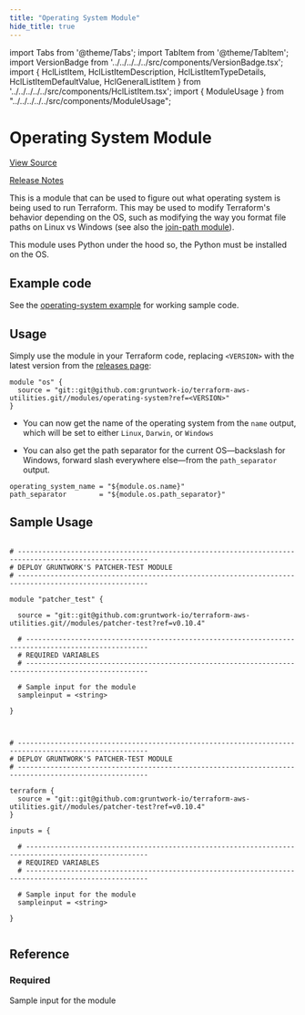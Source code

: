 ```yaml
---
title: "Operating System Module"
hide_title: true
---
```


import Tabs from '@theme/Tabs';
import TabItem from '@theme/TabItem';
import VersionBadge from '../../../../../src/components/VersionBadge.tsx';
import { HclListItem, HclListItemDescription, HclListItemTypeDetails, HclListItemDefaultValue, HclGeneralListItem } from '../../../../../src/components/HclListItem.tsx';
import { ModuleUsage } from "../../../../../src/components/ModuleUsage";

<VersionBadge repoTitle="Terraform Utility Modules" version="0.10.4" lastModifiedVersion="0.10.4"/>

# Operating System Module

<a href="https://github.com/gruntwork-io/terraform-aws-utilities/tree/v0.10.4/modules/patcher-test" className="link-button" title="View the source code for this module in GitHub.">View Source</a>

<a href="https://github.com/gruntwork-io/terraform-aws-utilities/releases/tag/v0.10.4" className="link-button" title="Release notes for only versions which impacted this module.">Release Notes</a>

This is a module that can be used to figure out what operating system is being used to run Terraform. This may be used
to modify Terraform's behavior depending on the OS, such as modifying the way you format file paths on Linux vs
Windows (see also the [join-path module](https://github.com/gruntwork-io/terraform-aws-utilities/tree/v0.10.4/modules/join-path)).

This module uses Python under the hood so, the Python must be installed on the OS.

## Example code

See the [operating-system example](https://github.com/gruntwork-io/terraform-aws-utilities/tree/v0.10.4/examples/operating-system) for working sample code.

## Usage

Simply use the module in your Terraform code, replacing `<VERSION>` with the latest version from the [releases
page](https://github.com/gruntwork-io/terraform-aws-utilities/releases):

```hcl
module "os" {
  source = "git::git@github.com:gruntwork-io/terraform-aws-utilities.git//modules/operating-system?ref=<VERSION>"
}
```

*   You can now get the name of the operating system from the `name` output, which will be set to either `Linux`,
    `Darwin`, or `Windows`

*   You can also get the path separator for the current OS—backslash for Windows, forward slash everywhere else—from the
    `path_separator` output.

```hcl
operating_system_name = "${module.os.name}"
path_separator        = "${module.os.path_separator}"
```

## Sample Usage

<Tabs>
<TabItem value="terraform" label="Terraform" default>

```hcl title="main.tf"

# ------------------------------------------------------------------------------------------------------
# DEPLOY GRUNTWORK'S PATCHER-TEST MODULE
# ------------------------------------------------------------------------------------------------------

module "patcher_test" {

  source = "git::git@github.com:gruntwork-io/terraform-aws-utilities.git//modules/patcher-test?ref=v0.10.4"

  # ----------------------------------------------------------------------------------------------------
  # REQUIRED VARIABLES
  # ----------------------------------------------------------------------------------------------------

  # Sample input for the module
  sampleinput = <string>

}


```

</TabItem>
<TabItem value="terragrunt" label="Terragrunt" default>

```hcl title="terragrunt.hcl"

# ------------------------------------------------------------------------------------------------------
# DEPLOY GRUNTWORK'S PATCHER-TEST MODULE
# ------------------------------------------------------------------------------------------------------

terraform {
  source = "git::git@github.com:gruntwork-io/terraform-aws-utilities.git//modules/patcher-test?ref=v0.10.4"
}

inputs = {

  # ----------------------------------------------------------------------------------------------------
  # REQUIRED VARIABLES
  # ----------------------------------------------------------------------------------------------------

  # Sample input for the module
  sampleinput = <string>

}


```

</TabItem>
</Tabs>




## Reference

<Tabs>
<TabItem value="inputs" label="Inputs" default>

### Required

<HclListItem name="sampleinput" requirement="required" type="string">
<HclListItemDescription>

Sample input for the module

</HclListItemDescription>
</HclListItem>

</TabItem>
<TabItem value="outputs" label="Outputs">

<HclListItem name="name">
</HclListItem>

<HclListItem name="path_separator">
</HclListItem>

<HclListItem name="sampleinput">
</HclListItem>

</TabItem>
</Tabs>


<!-- ##DOCS-SOURCER-START
{
  "originalSources": [
    "https://github.com/gruntwork-io/terraform-aws-utilities/tree/v0.10.4/modules/patcher-test/readme.md",
    "https://github.com/gruntwork-io/terraform-aws-utilities/tree/v0.10.4/modules/patcher-test/variables.tf",
    "https://github.com/gruntwork-io/terraform-aws-utilities/tree/v0.10.4/modules/patcher-test/outputs.tf"
  ],
  "sourcePlugin": "module-catalog-api",
  "hash": "883ca7d35f9aa0c85bda534847301703"
}
##DOCS-SOURCER-END -->
